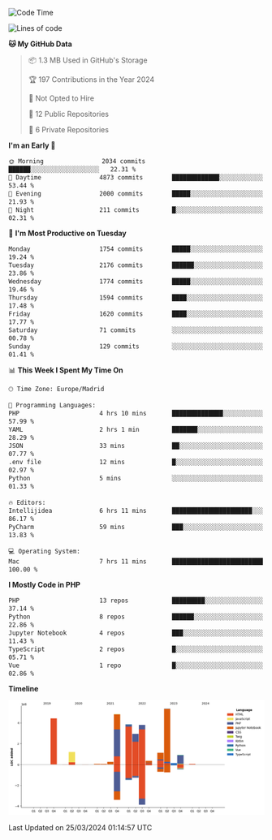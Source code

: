 <!--START_SECTION:waka-->
![Code Time](http://img.shields.io/badge/Code%20Time-101%20hrs-blue)

![Lines of code](https://img.shields.io/badge/From%20Hello%20World%20I%27ve%20Written-29.4%20million%20lines%20of%20code-blue)

**🐱 My GitHub Data** 

> 📦 1.3 MB Used in GitHub's Storage 
 > 
> 🏆 197 Contributions in the Year 2024
 > 
> 🚫 Not Opted to Hire
 > 
> 📜 12 Public Repositories 
 > 
> 🔑 6 Private Repositories 
 > 
**I'm an Early 🐤** 

```text
🌞 Morning                2034 commits        ██████░░░░░░░░░░░░░░░░░░░   22.31 % 
🌆 Daytime                4873 commits        █████████████░░░░░░░░░░░░   53.44 % 
🌃 Evening                2000 commits        █████░░░░░░░░░░░░░░░░░░░░   21.93 % 
🌙 Night                  211 commits         █░░░░░░░░░░░░░░░░░░░░░░░░   02.31 % 
```
📅 **I'm Most Productive on Tuesday** 

```text
Monday                   1754 commits        █████░░░░░░░░░░░░░░░░░░░░   19.24 % 
Tuesday                  2176 commits        ██████░░░░░░░░░░░░░░░░░░░   23.86 % 
Wednesday                1774 commits        █████░░░░░░░░░░░░░░░░░░░░   19.46 % 
Thursday                 1594 commits        ████░░░░░░░░░░░░░░░░░░░░░   17.48 % 
Friday                   1620 commits        ████░░░░░░░░░░░░░░░░░░░░░   17.77 % 
Saturday                 71 commits          ░░░░░░░░░░░░░░░░░░░░░░░░░   00.78 % 
Sunday                   129 commits         ░░░░░░░░░░░░░░░░░░░░░░░░░   01.41 % 
```


📊 **This Week I Spent My Time On** 

```text
🕑︎ Time Zone: Europe/Madrid

💬 Programming Languages: 
PHP                      4 hrs 10 mins       ██████████████░░░░░░░░░░░   57.99 % 
YAML                     2 hrs 1 min         ███████░░░░░░░░░░░░░░░░░░   28.29 % 
JSON                     33 mins             ██░░░░░░░░░░░░░░░░░░░░░░░   07.77 % 
.env file                12 mins             █░░░░░░░░░░░░░░░░░░░░░░░░   02.97 % 
Python                   5 mins              ░░░░░░░░░░░░░░░░░░░░░░░░░   01.33 % 

🔥 Editors: 
Intellijidea             6 hrs 11 mins       ██████████████████████░░░   86.17 % 
PyCharm                  59 mins             ███░░░░░░░░░░░░░░░░░░░░░░   13.83 % 

💻 Operating System: 
Mac                      7 hrs 11 mins       █████████████████████████   100.00 % 
```

**I Mostly Code in PHP** 

```text
PHP                      13 repos            █████████░░░░░░░░░░░░░░░░   37.14 % 
Python                   8 repos             ██████░░░░░░░░░░░░░░░░░░░   22.86 % 
Jupyter Notebook         4 repos             ███░░░░░░░░░░░░░░░░░░░░░░   11.43 % 
TypeScript               2 repos             █░░░░░░░░░░░░░░░░░░░░░░░░   05.71 % 
Vue                      1 repo              █░░░░░░░░░░░░░░░░░░░░░░░░   02.86 % 
```



**Timeline**

![Lines of Code chart](https://raw.githubusercontent.com/danisoronellas/danisoronellas/main/assets/bar_graph.png)


 Last Updated on 25/03/2024 01:14:57 UTC
<!--END_SECTION:waka-->
